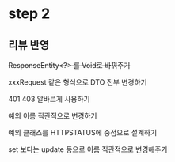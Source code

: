# step 2

## 리뷰 반영

~~ResponseEntity<?> 를 Void로 바꿔주기~~

xxxRequest 같은 형식으로 DTO 전부 변경하기

401 403 알바르게 사용하기

예외 이름 직관적으로 변경하기

예외 클래스를 HTTPSTATUS에 중점으로 설계하기

set 보다는 update 등으로 이름 직관적으로 변경해주기

